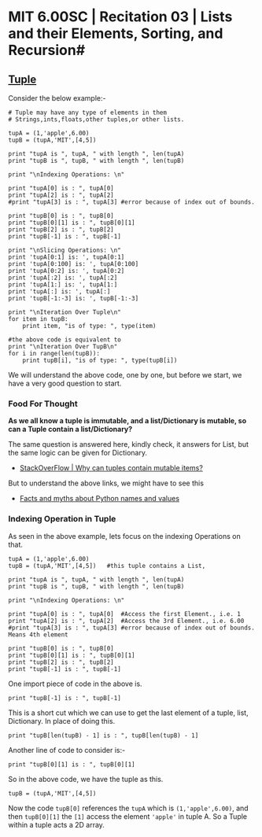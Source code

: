 # MIT 6.00SC | Recitation 03 | Lists and their Elements, Sorting, and Recursion#

## [Tuple ](https://www.youtube.com/watch?v=Fixc8hVo_cY&list=PLB2BE3D6CA77BB8F7#t=41) ##

Consider the below example:-

````
# Tuple may have any type of elements in them
# Strings,ints,floats,other tuples,or other lists.

tupA = (1,'apple',6.00)
tupB = (tupA,'MIT',[4,5])

print "tupA is ", tupA, " with length ", len(tupA)
print "tupB is ", tupB, " with length ", len(tupB)

print "\nIndexing Operations: \n"

print "tupA[0] is : ", tupA[0]
print "tupA[2] is : ", tupA[2]
#print "tupA[3] is : ", tupA[3] #error because of index out of bounds.

print "tupB[0] is : ", tupB[0]
print "tupB[0][1] is : ", tupB[0][1]
print "tupB[2] is : ", tupB[2]
print "tupB[-1] is : ", tupB[-1]

print "\nSlicing Operations: \n"
print 'tupA[0:1] is: ', tupA[0:1]
print 'tupA[0:100] is: ', tupA[0:100]
print 'tupA[0:2] is: ', tupA[0:2]
print 'tupA[:2] is: ', tupA[:2]
print 'tupA[1:] is: ', tupA[1:]
print 'tupA[:] is: ', tupA[:]
print 'tupB[-1:-3] is: ', tupB[-1:-3]
 
print "\nIteration Over Tuple\n" 
for item in tupB:
    print item, "is of type: ", type(item)

#the above code is equivalent to
print "\nIteration Over TupB\n" 
for i in range(len(tupB)):
    print tupB[i], "is of type: ", type(tupB[i])
````

We will understand the above code, one by one, but before we start, we have a very good question to start.

### Food For Thought ###

**As we all know a tuple is immutable, and a list/Dictionary is mutable, so can a Tuple contain a list/Dictionary?**

The same question is answered here, kindly check, it answers for List, but the same logic can be given for Dictionary.

* [StackOverFlow | Why can tuples contain mutable items?](http://stackoverflow.com/questions/9755990/why-can-tuples-contain-mutable-items)

But to understand the above links, we might have to see this 

* [Facts and myths about Python names and values](http://nedbatchelder.com/text/names.html)

### Indexing Operation in Tuple ###

As seen in the above example, lets focus on the indexing Operations on that.

````
tupA = (1,'apple',6.00)
tupB = (tupA,'MIT',[4,5])   #this tuple contains a List,

print "tupA is ", tupA, " with length ", len(tupA)
print "tupB is ", tupB, " with length ", len(tupB)

print "\nIndexing Operations: \n"

print "tupA[0] is : ", tupA[0]  #Access the first Element., i.e. 1
print "tupA[2] is : ", tupA[2]  #Access the 3rd Element., i.e. 6.00
#print "tupA[3] is : ", tupA[3] #error because of index out of bounds. Means 4th element

print "tupB[0] is : ", tupB[0]
print "tupB[0][1] is : ", tupB[0][1]
print "tupB[2] is : ", tupB[2]
print "tupB[-1] is : ", tupB[-1]
````

One import piece of code in the above is.

````
print "tupB[-1] is : ", tupB[-1]
````

This is a short cut which we can use to get the last element of a tuple, list, Dictionary. In place of doing this.

````
print "tupB[len(tupB) - 1] is : ", tupB[len(tupB) - 1]
````

Another line of code to consider is:-

````
print "tupB[0][1] is : ", tupB[0][1]
````

So in the above code, we have the tuple as this.

````
tupB = (tupA,'MIT',[4,5])
````

Now the code `tupB[0]` references the `tupA` which is `(1,'apple',6.00)`, and then `tupB[0][1]` the `[1]` access the element `'apple'` in tuple A. So a Tuple within a tuple acts a 2D array.